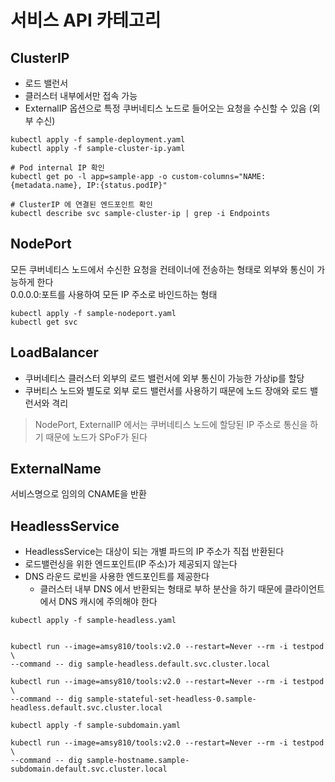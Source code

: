 # 서비스 API 카테고리

## ClusterIP

- 로드 밸런서
- 클러스터 내부에서만 접속 가능
- ExternalIP 옵션으로 특정 쿠버네티스 노드로 들어오는 요청을 수신할 수 있음 (외부 수신)

```shell
kubectl apply -f sample-deployment.yaml
kubectl apply -f sample-cluster-ip.yaml

# Pod internal IP 확인 
kubectl get po -l app=sample-app -o custom-columns="NAME:{metadata.name}, IP:{status.podIP}"

# ClusterIP 에 연결된 엔드포인트 확인
kubectl describe svc sample-cluster-ip | grep -i Endpoints
```

## NodePort

모든 쿠버네티스 노드에서 수신한 요청을 컨테이너에 전송하는 형태로 외부와 통신이 가능하게 한다  
0.0.0.0:포트를 사용하여 모든 IP 주소로 바인드하는 형태

```shell
kubectl apply -f sample-nodeport.yaml
kubectl get svc
```

## LoadBalancer

- 쿠버네티스 클러스터 외부의 로드 밸런서에 외부 통신이 가능한 가상ip를 할당
- 쿠버티스 노드와 별도로 외부 로드 밸런서를 사용하기 때문에 노드 장애와 로드 밸런서와 격리
> NodePort, ExternalIP 에서는 쿠버네티스 노드에 할당된 IP 주소로 통신을 하기 때문에 노드가 SPoF가 된다

## ExternalName
서비스명으로 임의의 CNAME을 반환

## HeadlessService

- HeadlessService는 대상이 되는 개별 파드의 IP 주소가 직접 반환된다
- 로드밸런싱을 위한 엔드포인트(IP 주소)가 제공되지 않는다
- DNS 라운드 로빈을 사용한 엔드포인트를 제공한다
  - 클러스터 내부 DNS 에서 반환되는 형태로 부하 분산을 하기 때문에 클라이언트에서 DNS 캐시에 주의해야 한다

```shell
kubectl apply -f sample-headless.yaml


kubectl run --image=amsy810/tools:v2.0 --restart=Never --rm -i testpod \ 
--command -- dig sample-headless.default.svc.cluster.local

kubectl run --image=amsy810/tools:v2.0 --restart=Never --rm -i testpod \
--command -- dig sample-stateful-set-headless-0.sample-headless.default.svc.cluster.local

kubectl apply -f sample-subdomain.yaml

kubectl run --image=amsy810/tools:v2.0 --restart=Never --rm -i testpod \
--command -- dig sample-hostname.sample-subdomain.default.svc.cluster.local
```
